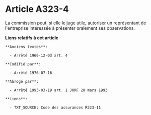 # Article A323-4

La commission peut, si elle le juge utile, autoriser un représentant de l'entreprise intéressée à présenter oralement ses
observations.

**Liens relatifs à cet article**

	**Anciens textes**:

	  - Arrêté 1966-12-03 art. 4

	**Codifié par**:

	  - Arrêté 1976-07-16

	**Abrogé par**:

	  - Arrêté 1993-03-19 art. 1 JORF 20 mars 1993

	**Liens**:

	  - TXT_SOURCE: Code des assurances R323-11
